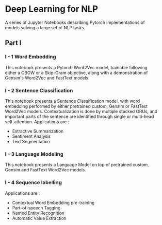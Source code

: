 # Deep Learning for NLP
A series of Jupyter Notebooks describing Pytorch implementations of models solving a large set of NLP tasks


## Part I 

### I - 1 Word Embedding 

This notebook presents a Pytorch Word2Vec model, trainable following either a CBOW or a Skip-Gram objective, along with a demonstration of Gensim's Word2Vec and FastText models

### I - 2 Sentence Classification

This notebook presents a Sentence Classification model, with word embedding performed by either pretrained custom, Gensim or FastText Word2Vec models. Contextualization is done by multiple stacked GRUs, and important parts of the sentence are identified through single or multi-head self-attention. Applications are :
    
 - Extractive Summarization
 - Sentiment Analysis
 - Text Segmentation


### I - 3 Language Modeling

This notebook presents a Language Model on top of pretrained custom, Gensim and FastText Word2Vec models.


### I - 4 Sequence labelling

Applications are :
    
 - Contextual Word Embedding pre-training
 - Part-of-speech Tagging
 - Named Entity Recognition
 - Automatic Value Extraction
    
